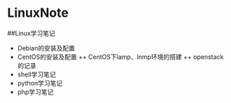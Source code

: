 # LinuxNote
##Linux学习笔记
+ Debian的安装及配置
+ CentOS的安装及配置
++ CentOS下lamp、lnmp环境的搭建
++ openstack的记录
+ shell学习笔记
+ python学习笔记
+ php学习笔记
